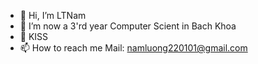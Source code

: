 - 👋 Hi, I’m LTNam
- 🌱 I’m now a 3'rd year Computer Scient in Bach Khoa
- 💞️ KISS
- 📫 How to reach me Mail: namluong220101@gmail.com

<!---
LTNam220101/LTNam220101 is a ✨ special ✨ repository because its `README.md` (this file) appears on your GitHub profile.
You can click the Preview link to take a look at your changes.
--->
